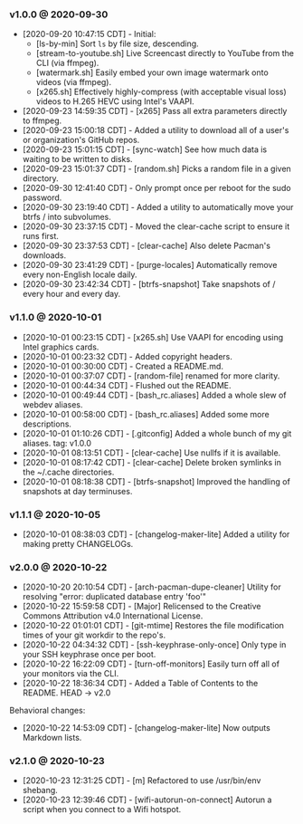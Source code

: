 ### v1.0.0 @ 2020-09-30
* [2020-09-20 10:47:15 CDT] - Initial:
    * [ls-by-min] Sort `ls` by file size, descending.
    * [stream-to-youtube.sh] Live Screencast directly to YouTube from the CLI (via ffmpeg).
    * [watermark.sh] Easily embed your own image watermark onto videos (via ffmpeg).
    * [x265.sh] Effectively highly-compress (with acceptable visual loss) videos to H.265 HEVC using Intel's VAAPI. 
* [2020-09-23 14:59:35 CDT] - [x265] Pass all extra parameters directly to ffmpeg.
* [2020-09-23 15:00:18 CDT] - Added a utility to download all of a user's or organization's GitHub repos.
* [2020-09-23 15:01:15 CDT] - [sync-watch] See how much data is waiting to be written to disks.
* [2020-09-23 15:01:37 CDT] - [random.sh] Picks a random file in a given directory.
* [2020-09-30 12:41:40 CDT] - Only prompt once per reboot for the sudo password.
* [2020-09-30 23:19:40 CDT] - Added a utility to automatically move your btrfs / into subvolumes.
* [2020-09-30 23:37:15 CDT] - Moved the clear-cache script to ensure it runs first.
* [2020-09-30 23:37:53 CDT] - [clear-cache] Also delete Pacman's downloads.
* [2020-09-30 23:41:29 CDT] - [purge-locales] Automatically remove every non-English locale daily.
* [2020-09-30 23:42:34 CDT] - [btrfs-snapshot] Take snapshots of / every hour and every day.

### v1.1.0 @ 2020-10-01
* [2020-10-01 00:23:15 CDT] - [x265.sh] Use VAAPI for encoding using Intel graphics cards.
* [2020-10-01 00:23:32 CDT] - Added copyright headers.
* [2020-10-01 00:30:00 CDT] - Created a README.md.
* [2020-10-01 00:37:07 CDT] - [random-file] renamed for more clarity.
* [2020-10-01 00:44:34 CDT] - Flushed out the README.
* [2020-10-01 00:49:44 CDT] - [bash_rc.aliases] Added a whole slew of webdev aliases.
* [2020-10-01 00:58:00 CDT] - [bash_rc.aliases] Added some more descriptions.
* [2020-10-01 01:10:26 CDT] - [.gitconfig] Added a whole bunch of my git aliases. tag: v1.0.0
* [2020-10-01 08:13:51 CDT] - [clear-cache] Use nullfs if it is available.
* [2020-10-01 08:17:42 CDT] - [clear-cache] Delete broken symlinks in the ~/.cache directories.
* [2020-10-01 08:18:38 CDT] - [btrfs-snapshot] Improved the handling of snapshots at day terminuses.

### v1.1.1 @ 2020-10-05
* [2020-10-01 08:38:03 CDT] - [changelog-maker-lite] Added a utility for making pretty CHANGELOGs.

### v2.0.0 @ 2020-10-22
* [2020-10-20 20:10:54 CDT] - [arch-pacman-dupe-cleaner] Utility for resolving "error: duplicated database entry 'foo'"
* [2020-10-22 15:59:58 CDT] - [Major] Relicensed to the Creative Commons Attribution v4.0 International License.
* [2020-10-22 01:01:01 CDT] - [git-mtime] Restores the file modification times of your git workdir to the repo's.
* [2020-10-22 04:34:32 CDT] - [ssh-keyphrase-only-once] Only type in your SSH keyphrase once per boot.
* [2020-10-22 16:22:09 CDT] - [turn-off-monitors] Easily turn off all of your monitors via the CLI.
* [2020-10-22 18:36:34 CDT] - Added a Table of Contents to the README. HEAD -> v2.0

Behavioral changes:
* [2020-10-22 14:53:09 CDT] - [changelog-maker-lite] Now outputs Markdown lists.

### v2.1.0 @ 2020-10-23
* [2020-10-23 12:31:25 CDT] - [m] Refactored to use /usr/bin/env shebang.
* [2020-10-23 12:39:46 CDT] - [wifi-autorun-on-connect] Autorun a script when you connect to a Wifi hotspot.
